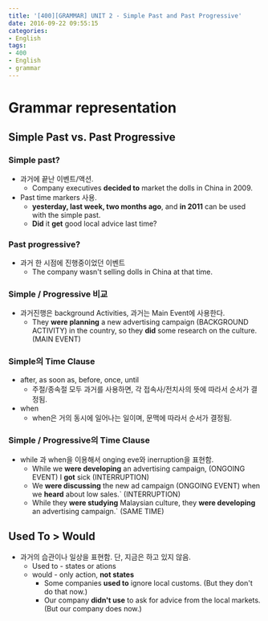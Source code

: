 ```yaml
---
title: '[400][GRAMMAR] UNIT 2 - Simple Past and Past Progressive'
date: 2016-09-22 09:55:15
categories: 
- English
tags:
- 400
- English
- grammar
---
```


# Grammar representation

## Simple Past vs. Past Progressive
    
### Simple past?
* 과거에 끝난 이벤트/액션.
    * Company executives **decided to** market the dolls in China in 2009.
* Past time markers 사용.
    * **yesterday, last week, two months ago**, and **in 2011** can be used with the simple past.
    * **Did** it **get** good local advice last time?

### Past progressive?
* 과거 한 시점에 진행중이었던 이벤트
    * The company wasn't selling dolls in China at that time.

### Simple / Progressive 비교
* 과거진행은 background Activities, 과거는 Main Event에 사용한다.
    * They **were planning** a new advertising campaign (BACKGROUND ACTIVITY) in the country, so they **did** some research on the culture. (MAIN EVENT)
    
### Simple의 Time Clause
* after, as soon as, before, once, until
    * 주절/종속절 모두 과거를 사용하면, 각 접속사/전치사의 뜻에 따라서 순서가 결정됨. 
* when
    * when은 거의 동시에 일어나는 일이며, 문맥에 따라서 순서가 결정됨.

### Simple / Progressive의 Time Clause
* while 과 when을 이용해서 onging eve와 inerruption을 표현함. 
    * While we **were developing** an advertising campaign, (ONGOING EVENT) I **got** sick (INTERRUPTION)    
    * We **were discussing** the new ad campaign (ONGOING EVENT) when we **heard** about low sales.` (INTERRUPTION)
    * While they **were studying** Malaysian culture, they **were developing** an advertising campaign.` (SAME TIME)

## Used To > Would
* 과거의 습관이나 일상을 표현함. 단, 지금은 하고 있지 않음.
    * Used to - states or ations
    * would - only action, **not states**
        * Some companies **used to** ignore local customs. (But they don't do that now.)
        * Our company **didn't use** to ask for advice from the local markets. (But our company does now.)
